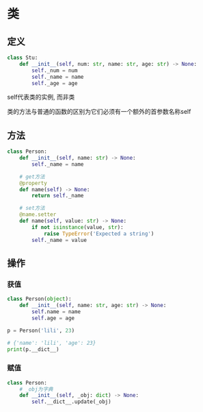 <!--
 * @Description: 
 * @Version: 1.0
 * @Author: DaLao
 * @Email: dalao@xxx.com
 * @Date: 2021-02-01 12:29:16
 * @LastEditors: dalao
 * @LastEditTime: 2023-04-15 11:00:53
-->

# 类


## 定义


```py
class Stu:
    def __init__(self, num: str, name: str, age: str) -> None:
        self._num = num
        self._name = name
        self._age = age
```

self代表类的实例, 而非类

类的方法与普通的函数的区别为它们必须有一个额外的首参数名称self



## 方法

```py
class Person:
    def __init__(self, name: str) -> None:
        self._name = name

    # get方法
    @property
    def name(self) -> None:
        return self._name

    # set方法
    @name.setter
    def name(self, value: str) -> None:
        if not isinstance(value, str):
            raise TypeError('Expected a string')
        self._name = value
```


## 操作


### 获值

```py
class Person(object):
    def __init__(self, name: str, age: str) -> None:
        self.name = name
        self.age = age

p = Person('lili', 23)

# {'name': 'lili', 'age': 23}
print(p.__dict__)
```


### 赋值

```py
class Person:
    # _obj为字典
    def __init__(self, _obj: dict) -> None:
        self.__dict__.update(_obj)
```